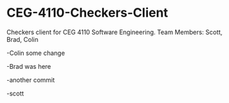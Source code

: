 CEG-4110-Checkers-Client
========================

Checkers client for CEG 4110 Software Engineering. Team Members: Scott, Brad, Colin

-Colin some change

-Brad was here

-another commit

-scott
